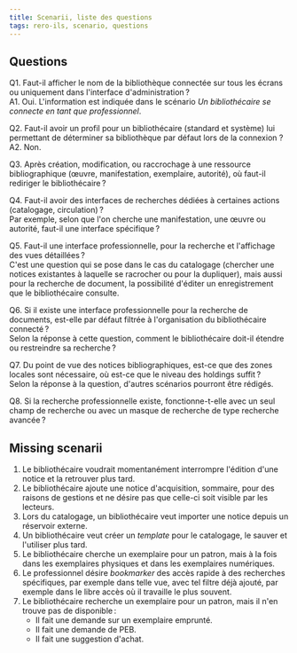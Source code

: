 ```yaml
---
title: Scenarii, liste des questions
tags: rero-ils, scenario, questions
---
```


## Questions

Q1. Faut-il afficher le nom de la bibliothèque connectée sur tous les écrans ou
   uniquement dans l'interface d'administration ?    
A1. Oui. L'information est indiquée dans le scénario *Un bibliothécaire se
   connecte en tant que professionnel*.

Q2. Faut-il avoir un profil pour un bibliothécaire (standard et système) lui
   permettant de déterminer sa bibliothèque par défaut lors de la connexion ?    
A2. Non.

Q3. Après création, modification, ou raccrochage à une ressource bibliographique
   (œuvre, manifestation, exemplaire, autorité), où faut-il rediriger le
   bibliothécaire ?

Q4. Faut-il avoir des interfaces de recherches dédiées à certaines actions
   (catalogage, circulation) ?    
   Par exemple, selon que l'on cherche une manifestation, une œuvre ou
   autorité, faut-il une interface spécifique ?

Q5. Faut-il une interface professionnelle, pour la recherche et l'affichage des
vues détaillées ?    
    C'est une question qui se pose dans le cas du catalogage (chercher une
    notices existantes à laquelle se racrocher ou pour la dupliquer), mais
    aussi pour la recherche de document, la possibilité d'éditer un
    enregistrement que le bibliothécaire consulte.

Q6. Si il existe une interface professionnelle pour la recherche de documents,
est-elle par défaut filtrée à l'organisation du bibliothécaire connecté ?    
Selon la réponse à cette question, comment le bibliothécaire doit-il étendre ou
restreindre sa recherche ?

Q7. Du point de vue des notices bibliographiques, est-ce que des zones locales
sont nécessaire, où est-ce que le niveau des holdings suffit ?    
    Selon la réponse à la question, d'autres scénarios pourront être rédigés.

Q8. Si la recherche professionnelle existe, fonctionne-t-elle avec un seul
champ de recherche ou avec un masque de recherche de type recherche avancée ?

## Missing scenarii

1. Le bibliothécaire voudrait momentanément interrompre l'édition d'une notice
   et la retrouver plus tard.
1. Le bibliothécaire ajoute une notice d'acquisition, sommaire, pour des
       raisons de gestions et ne désire pas que celle-ci soit visible par les
       lecteurs.
1. Lors du catalogage, un bibliothécaire veut importer une notice depuis un
   réservoir externe.
1. Un bibliothécaire veut créer un *template* pour le catalogage, le sauver et
   l'utiliser plus tard.
1. Le bibliothécaire cherche un exemplaire pour un patron, mais à la fois dans
   les exemplaires physiques et dans les exemplaires numériques.
1. Le professionnel désire *bookmarker* des accès rapide à des recherches
   spécifiques, par exemple dans telle vue, avec tel filtre déjà ajouté, par
   exemple dans le libre accès où il travaille le plus souvent.
1. Le bibliothécaire recherche un exemplaire pour un patron, mais il n'en
   trouve pas de disponible :
   - Il fait une demande sur un exemplaire emprunté.
   - Il fait une demande de PEB.
   - Il fait une suggestion d'achat.